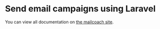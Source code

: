 # Send email campaigns using Laravel

You can view all documentation on [the mailcoach site](https://mailcoach.app).
